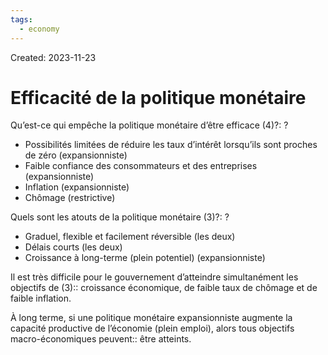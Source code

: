 ```yaml
---
tags:
  - economy
---
```

Created: 2023-11-23

# Efficacité de la politique monétaire

Qu’est-ce qui empêche la politique monétaire d’être efficace (4)?:
?
- Possibilités limitées de réduire les taux d’intérêt lorsqu’ils sont proches de zéro (expansionniste)
- Faible confiance des consommateurs et des entreprises (expansionniste)
- Inflation (expansionniste)
- Chômage (restrictive)
<!--SR:!2024-03-20,21,170-->

Quels sont les atouts de la politique monétaire (3)?:
?
- Graduel, flexible et facilement réversible (les deux)
- Délais courts (les deux)
- Croissance à long-terme (plein potentiel) (expansionniste)
<!--SR:!2024-03-16,4,130-->

Il est très difficile pour le gouvernement d’atteindre simultanément les objectifs de (3):: croissance économique, de faible taux de chômage et de faible inflation.
<!--SR:!2024-04-17,73,210-->

À long terme, si une politique monétaire expansionniste augmente la  capacité productive de l’économie (plein emploi), alors tous objectifs macro-économiques peuvent:: être atteints.
<!--SR:!2024-05-12,99,250-->